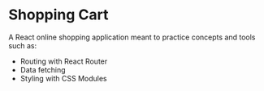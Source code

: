 # Shopping Cart

A React online shopping application meant to practice concepts and tools such as:
- Routing with React Router
- Data fetching
- Styling with CSS Modules